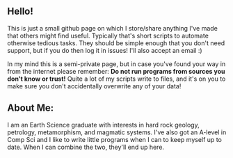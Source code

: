 ## Hello!
This is just a small github page on which I store/share anything I've made that others might find useful. Typically that's short scripts to automate otherwise tedious tasks.
They should be simple enough that you don't need support, but if you do then log it in issues! I'll also accept an email :)

In my mind this is a semi-private page, but in case you've found your way in from the internet please remember:
**Do not run programs from sources you don't know or trust!**
Quite a lot of my scripts write to files, and it's on you to make sure you don't accidentally overwrite any of your data!

## About Me:
I am an Earth Science graduate with interests in hard rock geology, petrology, metamorphism, and magmatic systems. I've also got an A-level in Comp Sci and I like to write little programs when I can to keep myself up to date. When I can combine the two, they'll end up here.


<!--
**Matthew-T-Leonard/Matthew-T-Leonard** is a ✨ _special_ ✨ repository because its `README.md` (this file) appears on your GitHub profile.

Here are some ideas to get you started:

- 🔭 I’m currently working on ...
- 🌱 I’m currently learning ...
- 👯 I’m looking to collaborate on ...
- 🤔 I’m looking for help with ...
- 💬 Ask me about ...
- 📫 How to reach me: ...
- 😄 Pronouns: ...
- ⚡ Fun fact: ...
-->
